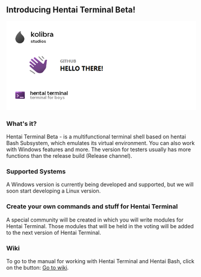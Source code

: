 ## Introducing Hentai Terminal Beta!

[![Hentai Terminal Main Banner](./splashes/banner.png)](https://vk.com/kolibracorp.hterminal)

### What's it?
Hentai Terminal Beta - is a multifunctional terminal shell based on hentai Bash Subsystem, which emulates its virtual environment. You can also work with Windows features and more. The version for testers usually has more functions than the release build (Release channel).

### Supported Systems
A Windows version is currently being developed and supported, but we will soon start developing a Linux version.

### Create your own commands and stuff for Hentai Terminal
A special community will be created in which you will write modules for Hentai Terminal. Those modules that will be held in the voting will be added to the next version of Hentai Terminal.

### Wiki
To go to the manual for working with Hentai Terminal and Hentai Bash, click on the button: [Go to wiki](https://github.com/vberezinbadger/hentaiterminal/wiki).
